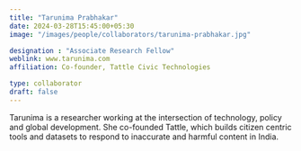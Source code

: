 ```yaml
---
title: "Tarunima Prabhakar"
date: 2024-03-28T15:45:00+05:30
image: "/images/people/collaborators/tarunima-prabhakar.jpg"

designation : "Associate Research Fellow"
weblink: www.tarunima.com 
affiliation: Co-founder, Tattle Civic Technologies

type: collaborator
draft: false
---
```


Tarunima is a researcher working at the intersection of technology, policy and global development. She co-founded Tattle, which builds citizen centric tools and datasets to respond to inaccurate and harmful content in India. 